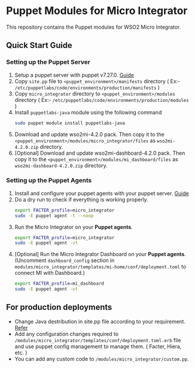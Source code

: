# Puppet Modules for Micro Integrator

This repository contains the Puppet modules for WSO2 Micro Integrator.

## Quick Start Guide

### Setting up the Puppet Server
1. Setup a puppet server with puppet v7.27.0. [Guide](https://www.puppet.com/docs/puppet/7/install_puppet.html)
2. Copy `site.pp` file to `<puppet_environment>/manifests` directory ( Ex:- `/etc/puppetlabs/code/environments/production/manifests` )
3. Copy `micro_integrator` directory to `<puppet_environment>/modules` directory ( Ex:- `/etc/puppetlabs/code/environments/production/modules` )
4. Install `puppetlabs-java` module using the following command
    ```bash
    sudo puppet module install puppetlabs-java
    ```
5. Download and update wso2mi-4.2.0 pack. Then copy it to the `<puppet_environment>/modules/micro_integrator/files` as `wso2mi-4.2.0.zip` directory.
6. [Optional] Download and update wso2mi-dashboard-4.2.0 pack. Then copy it to the `<puppet_environment>/modules/mi_dashboard/files` as `wso2mi-dashboard-4.2.0.zip` directory.

### Setting up the Puppet Agents
1. Install and configure your puppet agents with your puppet server. [Guide](https://www.puppet.com/docs/puppet/7/install_agents#install_agents)
2. Do a dry run to check if everything is working properly.
    ```bash
    export FACTER_profile=micro_integrator
    sudo -E puppet agent -t --noop
    ```
3. Run the Micro Integrator on your **Puppet agents**.
    ```bash
    export FACTER_profile=micro_integrator
    sudo -E puppet agent -vt
    ```
4. [Optional] Run the Micro Integrator Dashboard on your **Puppet agents**. (Uncomment `dashboard_config` section in `modules/micro_integrator/templates/mi-home/conf/deployment.toml` to connect MI with Dashboard.)
    ```bash
    export FACTER_profile=mi_dashboard
    sudo -E puppet agent -vt
    ```

## For production deployments
* Change Java destribution in site.pp file according to your requirement. [Refer](https://forge.puppet.com/modules/puppetlabs/java/readme)
* Add any configuration changes required to `/modules/micro_integrator/templates/conf/deployment.toml.erb` file and use puppet config management to manage them. ( Facter, Hiera, etc. )
* You can add any custom code to `/modules/micro_integrator/custom.pp`.